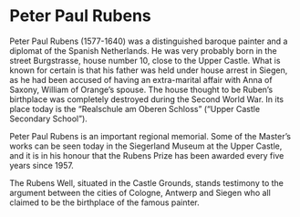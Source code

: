 # Peter Paul Rubens

Peter Paul Rubens (1577-1640) was a distinguished baroque painter and a diplomat of the Spanish Netherlands. He was very probably born in the street Burgstrasse, house number 10, close to the Upper Castle. What is known for certain is that his father was held under house arrest in Siegen, as he had been accused of having an extra-marital affair with Anna of Saxony, William of Orange’s spouse. The house thought to be Ruben’s birthplace was completely destroyed during the Second World War. In its place today is the “Realschule am Oberen Schloss” (“Upper Castle Secondary School”).

Peter Paul Rubens is an important regional memorial. Some of the Master’s works can be seen today in the Siegerland Museum at the Upper Castle, and it is in his honour that the Rubens Prize has been awarded every five years since 1957. 

The Rubens Well, situated in the Castle Grounds, stands testimony to the argument between the cities of Cologne, Antwerp and Siegen who all claimed to be the birthplace of the famous painter. 
